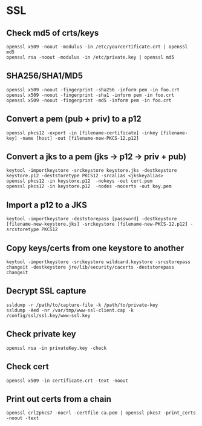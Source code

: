 # SSL

## Check md5 of crts/keys
```
openssl x509 -noout -modulus -in /etc/yourcertificate.crt | openssl md5
openssl rsa -noout -modulus -in /etc/private.key | openssl md5
```

## SHA256/SHA1/MD5
```
openssl x509 -noout -fingerprint -sha256 -inform pem -in foo.crt
openssl x509 -noout -fingerprint -sha1 -inform pem -in foo.crt
openssl x509 -noout -fingerprint -md5 -inform pem -in foo.crt
```

## Convert a pem (pub + priv) to a p12
```
openssl pkcs12 -export -in [filename-certificate] -inkey [filename-key] -name [host] -out [filename-new-PKCS-12.p12]
```

## Convert a jks to a pem (jks -> p12 -> priv + pub)
```
keytool -importkeystore -srckeystore keystore.jks -destkeystore keystore.p12 -deststoretype PKCS12 -srcalias <jkskeyalias>
openssl pkcs12 -in keystore.p12  -nokeys -out cert.pem
openssl pkcs12 -in keystore.p12  -nodes -nocerts -out key.pem
```

## Import a p12 to a JKS
```
keytool -importkeystore -deststorepass [password] -destkeystore [filename-new-keystore.jks] -srckeystore [filename-new-PKCS-12.p12] -srcstoretype PKCS12
```

## Copy keys/certs from one keystore to another
```
keytool -importkeystore -srckeystore wildcard.keystore -srcstorepass changeit -destkeystore jre/lib/security/cacerts -deststorepass changeit
```

## Decrypt SSL capture
```
ssldump -r /path/to/capture-file -k /path/to/private-key 
ssldump -Aed -nr /var/tmp/www-ssl-client.cap -k /config/ssl/ssl.key/www-ssl.key
```

## Check private key
```
openssl rsa -in privateKey.key -check
```

## Check cert
```
openssl x509 -in certificate.crt -text -noout
```

## Print out certs from a chain
```
openssl crl2pkcs7 -nocrl -certfile ca.pem | openssl pkcs7 -print_certs -noout -text
```

